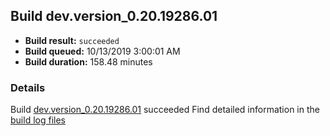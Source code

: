 ## Build dev.version_0.20.19286.01
- **Build result:** `succeeded`
- **Build queued:** 10/13/2019 3:00:01 AM
- **Build duration:** 158.48 minutes
### Details
Build [dev.version_0.20.19286.01](https://winappstudio.visualstudio.com/web/build.aspx?pcguid=a4ef43be-68ce-4195-a619-079b4d9834c2&builduri=vstfs%3a%2f%2f%2fBuild%2fBuild%2f31460) succeeded
Find detailed information in the [build log files]()
